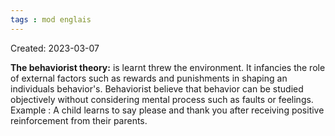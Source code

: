 ```yaml
---
tags : mod englais
---
```

Created: 2023-03-07

**The behaviorist theory:** is learnt threw the environment. It infancies the role of external factors such as rewards and punishments in shaping an individuals behavior's. 
Behaviorist believe that behavior can be studied objectively without considering mental process such as faults or feelings.
Example : A child learns to say please and thank you after receiving positive reinforcement from their parents.